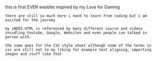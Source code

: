 

this is first EVER wesbite inspired by my Love for Gaming 

	there are still so much more i need to learn from coding but i am excited for the journey

	my iNDEX.HTML is referenced by many different source and videos incudling Youtube, Google, Websites and even people ive talked in person with.

	the same goes for the CSS style sheet although some of the terms in css are still not to my liking for example text aligning, importing images and stuff like that 
		
